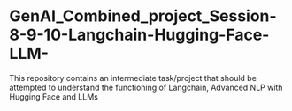 # GenAI_Combined_project_Session-8-9-10-Langchain-Hugging-Face-LLM-
This repository contains an intermediate task/project that should be attempted to understand the functioning of Langchain, Advanced NLP with Hugging Face and LLMs

